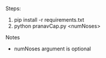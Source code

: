 Steps:
1. pip install -r requirements.txt
2. python pranavCap.py &lt;numNoses&gt;


Notes
- numNoses argument is optional
